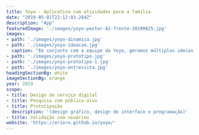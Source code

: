 ```yaml
---
title: Yoyo - Aplicativo com atividades para a família
date: "2019-05-01T22:12:03.284Z"
description: "App"
featuredImage: './images/yoyo-poster-A2-frente-20190625.jpg'
images:
- path: './images/yoyo-dinamica.jpg'
- path: './images/yoyo-ideacao.jpg'
  caption: "Em conjunto com a equipe da Yoyo, geramos múltiplas ideias de como poderia ser a Yoyo digital"
- path: './images/yoyo-prototipo.jpg'
- path: './images/yoyo-prototipo-1.jpg'
- path: './images/yoyo-entrevista.jpg'
headingSectionBg: white
imageSectionBg: orange
year: 2019
scope:
- title: Design de serviço digital
- title: Pesquisa com público-alvo
- title: Prototipação
  description: '(design gráfico, design de interface e programação)'
- title: Validação com usuários
website: 'https://orioro.github.io/yoyo/'
---
```

